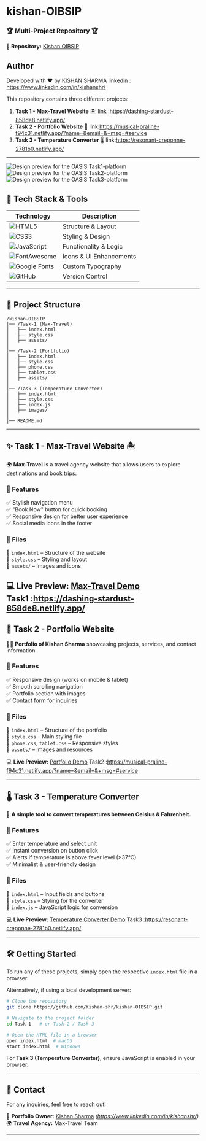 # kishan-OIBSIP
### 🏆 **Multi-Project Repository** 🏆  
**📌 Repository:** [Kishan OIBSIP](https://github.com/Kishan-shr/kishan-OIBSIP)  
  ## Author
Developed with ❤️ by KISHAN SHARMA
linkedin : https://www.linkedin.com/in/kishanshr/

This repository contains three different projects:  

1. **Task 1 - Max-Travel Website** 🏝️  link :https://dashing-stardust-858de8.netlify.app/
2. **Task 2 - Portfolio Website** 💼   link:https://musical-praline-f94c31.netlify.app/?name=&email=&+msg=#service
3. **Task 3 - Temperature Converter** 🌡️  link:https://resonant-creponne-2781b0.netlify.app/

---
 ![Design preview for the OASIS Task1-platform ](Design/Task1.jpeg)
 ![Design preview for the OASIS Task2-platform ](Design/Task_2.jpeg)
 ![Design preview for the OASIS Task3-platform ](Design/Task3.jpeg)

## 🚀 Tech Stack & Tools  

| Technology | Description |
|------------|-------------|
| ![HTML5](https://img.shields.io/badge/-HTML5-orange?style=flat&logo=html5) | Structure & Layout |
| ![CSS3](https://img.shields.io/badge/-CSS3-blue?style=flat&logo=css3) | Styling & Design |
| ![JavaScript](https://img.shields.io/badge/-JavaScript-yellow?style=flat&logo=javascript) | Functionality & Logic |
| ![FontAwesome](https://img.shields.io/badge/-FontAwesome-339af0?style=flat&logo=fontawesome) | Icons & UI Enhancements |
| ![Google Fonts](https://img.shields.io/badge/-Google%20Fonts-red?style=flat&logo=google) | Custom Typography |
| ![GitHub](https://img.shields.io/badge/-GitHub-black?style=flat&logo=github) | Version Control |

---

## 📂 Project Structure  

```
/kishan-OIBSIP
│── /Task-1 (Max-Travel)
│   ├── index.html
│   ├── style.css
│   ├── assets/
│
│── /Task-2 (Portfolio)
│   ├── index.html
│   ├── style.css
│   ├── phone.css
│   ├── tablet.css
│   ├── assets/
│
│── /Task-3 (Temperature-Converter)
│   ├── index.html
│   ├── style.css
│   ├── index.js
│   ├── images/
│
│── README.md
```

---

## ✨ **Task 1 - Max-Travel Website** 🏝️  

🌍 **Max-Travel** is a travel agency website that allows users to explore destinations and book trips.  

### 🎯 Features  
✅ Stylish navigation menu  
✅ "Book Now" button for quick booking  
✅ Responsive design for better user experience  
✅ Social media icons in the footer  

### 📂 Files  
📌 `index.html` – Structure of the website  
📌 `style.css` – Styling and layout  
📌 `assets/` – Images and icons  

💻 **Live Preview:** [Max-Travel Demo](#)  
Task1 :https://dashing-stardust-858de8.netlify.app/
---

## 💼 **Task 2 - Portfolio Website**  

👨‍💻 **Portfolio of Kishan Sharma** showcasing projects, services, and contact information.  

### 🎯 Features  
✅ Responsive design (works on mobile & tablet)  
✅ Smooth scrolling navigation  
✅ Portfolio section with images  
✅ Contact form for inquiries  

### 📂 Files  
📌 `index.html` – Structure of the portfolio  
📌 `style.css` – Main styling file  
📌 `phone.css`, `tablet.css` – Responsive styles  
📌 `assets/` – Images and resources  

💻 **Live Preview:** [Portfolio Demo](#)
Task2 :https://musical-praline-f94c31.netlify.app/?name=&email=&+msg=#service

---

## 🌡️ **Task 3 - Temperature Converter**  

🔄 **A simple tool to convert temperatures between Celsius & Fahrenheit.**  

### 🎯 Features  
✅ Enter temperature and select unit  
✅ Instant conversion on button click  
✅ Alerts if temperature is above fever level (>37°C)  
✅ Minimalist & user-friendly design  

### 📂 Files  
📌 `index.html` – Input fields and buttons  
📌 `style.css` – Styling for the converter  
📌 `index.js` – JavaScript logic for conversion  



💻 **Live Preview:** [Temperature Converter Demo](#) 
Task3 :https://resonant-creponne-2781b0.netlify.app/

---

## 🛠️ **Getting Started**  

To run any of these projects, simply open the respective `index.html` file in a browser.  

Alternatively, if using a local development server:  

```sh
# Clone the repository
git clone https://github.com/Kishan-shr/kishan-OIBSIP.git

# Navigate to the project folder
cd Task-1   # or Task-2 / Task-3

# Open the HTML file in a browser
open index.html  # macOS
start index.html  # Windows
```

For **Task 3 (Temperature Converter)**, ensure JavaScript is enabled in your browser.

---

## 📧 **Contact**  

For any inquiries, feel free to reach out!  

👤 **Portfolio Owner:** [Kishan Sharma](#) _(https://www.linkedin.com/in/kishanshr/)_  
🌍 **Travel Agency:** Max-Travel Team  

---


